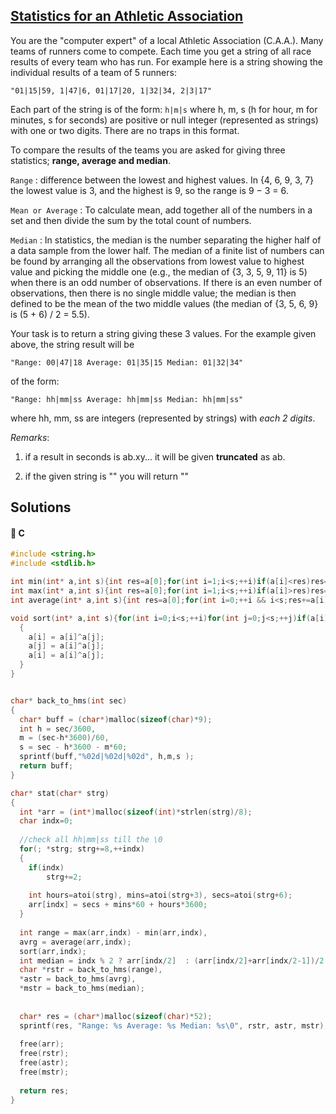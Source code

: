 ## [Statistics for an Athletic Association](https://www.codewars.com/kata/55b3425df71c1201a800009c)

You are the "computer expert" of a local Athletic Association (C.A.A.).
Many teams of runners come to compete. Each time you get a string of 
all race results of every team who has run.
For example here is a string showing the individual results of a team of 5 runners:

` "01|15|59, 1|47|6, 01|17|20, 1|32|34, 2|3|17" `

Each part of the string is of the form: ` h|m|s `
where h, m, s (h for hour, m for minutes, s for seconds) are positive or null integer (represented as strings) with one or two digits.
There are no traps in this format.

To compare the results of the teams you are asked for giving
three statistics; **range, average and median**.

`Range` : difference between the lowest and highest values. 
In {4, 6, 9, 3, 7} the lowest value is 3, and the highest is 9, 
so the range is 9 − 3 = 6.

`Mean or Average` : To calculate mean, add together all of the numbers 
in a set and then divide the sum by the total count of numbers.

`Median` : In statistics, the median is the number separating the higher half 
of a data sample from the lower half. 
The median of a finite list of numbers can be found by arranging all 
the observations from lowest value to highest value and picking the middle one 
(e.g., the median of {3, 3, 5, 9, 11} is 5) when there is an odd number of observations. 
If there is an even number of observations, then there is no single middle value; 
the median is then defined to be the mean of the two middle values
(the median of {3, 5, 6, 9} is (5 + 6) / 2 = 5.5).

Your task is to return a string giving these 3 values.  For the example given above,
the string result will be

`"Range: 00|47|18 Average: 01|35|15 Median: 01|32|34"`

of the form:

`"Range: hh|mm|ss Average: hh|mm|ss Median: hh|mm|ss"`

where hh, mm, ss are integers (represented by strings) with *each 2 digits*.

*Remarks*: 

1. if a result in seconds is ab.xy... it will be given **truncated** as ab.

2. if the given string is "" you will return ""


## Solutions
#### 👴 C
```c
#include <string.h>
#include <stdlib.h>

int min(int* a,int s){int res=a[0];for(int i=1;i<s;++i)if(a[i]<res)res=a[i];return res;}
int max(int* a,int s){int res=a[0];for(int i=1;i<s;++i)if(a[i]>res)res=a[i];return res;}
int average(int* a,int s){int res=a[0];for(int i=0;++i && i<s;res+=a[i]);return res/s;}

void sort(int* a,int s){for(int i=0;i<s;++i)for(int j=0;j<s;++j)if(a[i]<a[j])
  {   
    a[i] = a[i]^a[j];
    a[j] = a[i]^a[j];
    a[i] = a[i]^a[j];
  } 
}


char* back_to_hms(int sec)
{
  char* buff = (char*)malloc(sizeof(char)*9);
  int h = sec/3600,
  m = (sec-h*3600)/60,
  s = sec - h*3600 - m*60;
  sprintf(buff,"%02d|%02d|%02d", h,m,s );
  return buff;
}

char* stat(char* strg)
{  
  int *arr = (int*)malloc(sizeof(int)*strlen(strg)/8);
  char indx=0;
  
  //check all hh|mm|ss till the \0
  for(; *strg; strg+=8,++indx)
  {
    if(indx)
        strg+=2;
      
    int hours=atoi(strg), mins=atoi(strg+3), secs=atoi(strg+6);
    arr[indx] = secs + mins*60 + hours*3600;    
  }
  
  int range = max(arr,indx) - min(arr,indx),
  avrg = average(arr,indx);
  sort(arr,indx);
  int median = indx % 2 ? arr[indx/2]  : (arr[indx/2]+arr[indx/2-1])/2 ;
  char *rstr = back_to_hms(range),
  *astr = back_to_hms(avrg),
  *mstr = back_to_hms(median);
  
  
  char* res = (char*)malloc(sizeof(char)*52);
  sprintf(res, "Range: %s Average: %s Median: %s\0", rstr, astr, mstr);
 
  free(arr); 
  free(rstr);
  free(astr);
  free(mstr);
  
  return res;
}
```

